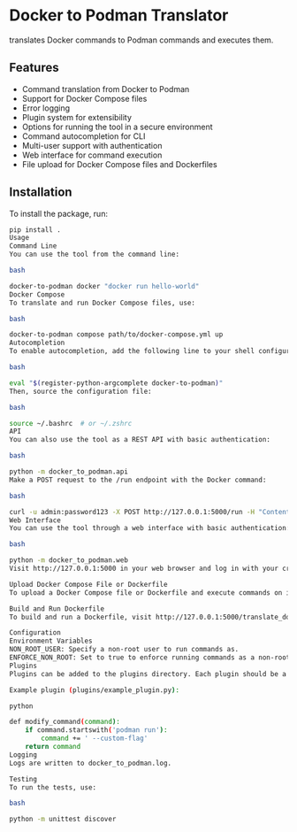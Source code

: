 # Docker to Podman Translator

 translates Docker commands to Podman commands and executes them.

## Features

- Command translation from Docker to Podman
- Support for Docker Compose files
- Error logging
- Plugin system for extensibility
- Options for running the tool in a secure environment
- Command autocompletion for CLI
- Multi-user support with authentication
- Web interface for command execution
- File upload for Docker Compose files and Dockerfiles

## Installation

To install the package, run:

```bash
pip install .
Usage
Command Line
You can use the tool from the command line:

bash

docker-to-podman docker "docker run hello-world"
Docker Compose
To translate and run Docker Compose files, use:

bash

docker-to-podman compose path/to/docker-compose.yml up
Autocompletion
To enable autocompletion, add the following line to your shell configuration file (e.g., .bashrc or .zshrc):

bash

eval "$(register-python-argcomplete docker-to-podman)"
Then, source the configuration file:

bash

source ~/.bashrc  # or ~/.zshrc
API
You can also use the tool as a REST API with basic authentication:

bash

python -m docker_to_podman.api
Make a POST request to the /run endpoint with the Docker command:

bash

curl -u admin:password123 -X POST http://127.0.0.1:5000/run -H "Content-Type: application/json" -d '{"command": "docker run hello-world"}'
Web Interface
You can use the tool through a web interface with basic authentication:

bash

python -m docker_to_podman.web
Visit http://127.0.0.1:5000 in your web browser and log in with your credentials.

Upload Docker Compose File or Dockerfile
To upload a Docker Compose file or Dockerfile and execute commands on it, visit http://127.0.0.1:5000/upload in your web browser.

Build and Run Dockerfile
To build and run a Dockerfile, visit http://127.0.0.1:5000/translate_dockerfile/<filename> after uploading the Dockerfile.

Configuration
Environment Variables
NON_ROOT_USER: Specify a non-root user to run commands as.
ENFORCE_NON_ROOT: Set to true to enforce running commands as a non-root user.
Plugins
Plugins can be added to the plugins directory. Each plugin should be a Python file with a modify_command function.

Example plugin (plugins/example_plugin.py):

python

def modify_command(command):
    if command.startswith('podman run'):
        command += ' --custom-flag'
    return command
Logging
Logs are written to docker_to_podman.log.

Testing
To run the tests, use:

bash

python -m unittest discover
